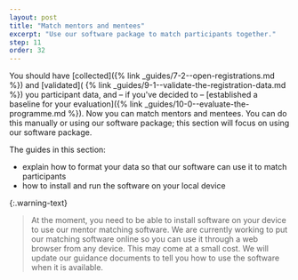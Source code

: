 ```yaml
---
layout: post
title: "Match mentors and mentees"
excerpt: "Use our software package to match participants together."
step: 11
order: 32
---
```


You should have [collected]({% link _guides/7-2--open-registrations.md %}) and [validated]( {% link _guides/9-1--validate-the-registration-data.md %}) you participant data, and – if you've decided to – [established a baseline for your evaluation]({% link _guides/10-0--evaluate-the-programme.md %}). Now you can match mentors and mentees. You can do this manually or using our software package; this section will focus on using our software package.

The guides in this section:

- explain how to format your data so that our software can use it to match participants
- how to install and run the software on your local device

{:.warning-text}
> At the moment, you need to be able to install software on your device to use our mentor matching software. We are currently working to put our matching software online so you can use it through a web browser from any device. This may come at a small cost. We will update our guidance documents to tell you how to use the software when it is available.